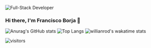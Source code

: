 ![Full-Stack Developer](https://user-images.githubusercontent.com/58642949/168451370-ec66a74d-13c6-4f54-a077-a6bc66c96b5e.png)

### Hi there, I'm Francisco Borja 👋



![Anurag's GitHub stats](https://github-readme-stats.vercel.app/api?username=franclobo&show_icons=true&count_private=true&theme=tokyonight)
![Top Langs](https://github-readme-stats.vercel.app/api/top-langs/?username=franclobo&langs_count=8&layout=compact)
![willianrod's wakatime stats](https://github-readme-stats.vercel.app/api/wakatime?username=franclobo)

![visitors](https://visitor-badge.glitch.me/badge?page_id=franclobo.id&left_color=green&right_color=rd)
<!--
**franclobo/franclobo** is a ✨ _special_ ✨ repository because its `README.md` (this file) appears on your GitHub profile.

Here are some ideas to get you started:

- 🔭 I’m currently working on ...
- 🌱 I’m currently learning ...
- 👯 I’m looking to collaborate on ...
- 🤔 I’m looking for help with ...
- 💬 Ask me about ...
- 📫 How to reach me: ...
- 😄 Pronouns: ...
- ⚡ Fun fact: ...
-->

